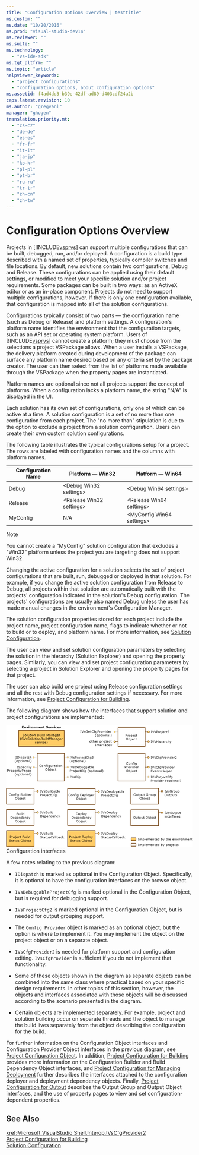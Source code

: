 ```yaml
---
title: "Configuration Options Overview | testtitle"
ms.custom: ""
ms.date: "10/20/2016"
ms.prod: "visual-studio-dev14"
ms.reviewer: ""
ms.suite: ""
ms.technology: 
  - "vs-ide-sdk"
ms.tgt_pltfrm: ""
ms.topic: "article"
helpviewer_keywords: 
  - "project configurations"
  - "configuration options, about configuration options"
ms.assetid: f4ad4dd3-b39e-42df-ad89-d403cdf24a2b
caps.latest.revision: 10
ms.author: "gregvanl"
manager: "ghogen"
translation.priority.mt: 
  - "cs-cz"
  - "de-de"
  - "es-es"
  - "fr-fr"
  - "it-it"
  - "ja-jp"
  - "ko-kr"
  - "pl-pl"
  - "pt-br"
  - "ru-ru"
  - "tr-tr"
  - "zh-cn"
  - "zh-tw"
---
```

# Configuration Options Overview
Projects in [!INCLUDE[vsprvs](../code-quality/includes/vsprvs_md.md)] can support multiple configurations that can be built, debugged, run, and/or deployed. A configuration is a build type described with a named set of properties, typically compiler switches and file locations. By default, new solutions contain two configurations, Debug and Release. These configurations can be applied using their default settings, or modified to meet your specific solution and/or project requirements. Some packages can be built in two ways: as an ActiveX editor or as an in-place component. Projects do not need to support multiple configurations, however. If there is only one configuration available, that configuration is mapped into all of the solution configurations.  
  
 Configurations typically consist of two parts — the configuration name (such as Debug or Release) and platform settings. A configuration's platform name identifies the environment that the configuration targets, such as an API set or operating system platform. Users of [!INCLUDE[vsprvs](../code-quality/includes/vsprvs_md.md)] cannot create a platform; they must choose from the selections a project VSPackage allows. When a user installs a VSPackage, the delivery platform created during development of the package can surface any platform name desired based on any criteria set by the package creator. The user can then select from the list of platforms made available through the VSPackage when the property pages are instantiated.  
  
 Platform names are optional since not all projects support the concept of platforms. When a configuration lacks a platform name, the string "N/A" is displayed in the UI.  
  
 Each solution has its own set of configurations, only one of which can be active at a time. A solution configuration is a set of no more than one configuration from each project. The "no more than" stipulation is due to the option to exclude a project from a solution configuration. Users can create their own custom solution configurations.  
  
 The following table illustrates the typical configurations setup for a project. The rows are labeled with configuration names and the columns with platform names.  
  
|Configuration Name|Platform — Win32|Platform — Win64|  
|------------------------|----------------------|----------------------|  
|Debug|\<Debug Win32 settings>|\<Debug Win64 settings>|  
|Release|\<Release Win32 settings>|\<Release Win64 settings>|  
|MyConfig|N/A|\<MyConfig Win64 settings>|  
  
> [!NOTE]
>  You cannot create a "MyConfig" solution configuration that excludes a "Win32" platform unless the project you are targeting does not support Win32.  
  
 Changing the active configuration for a solution selects the set of project configurations that are built, run, debugged or deployed in that solution. For example, if you change the active solution configuration from Release to Debug, all projects within that solution are automatically built with the projects' configuration indicated in the solution's Debug configuration. The projects' configurations are usually also named Debug unless the user has made manual changes in the environment's Configuration Manager.  
  
 The solution configuration properties stored for each project include the project name, project configuration name, flags to indicate whether or not to build or to deploy, and platform name. For more information, see [Solution Configuration](../extensibility-internals/solution-configuration.md).  
  
 The user can view and set solution configuration parameters by selecting the solution in the hierarchy (Solution Explorer) and opening the property pages. Similarly, you can view and set project configuration parameters by selecting a project in Solution Explorer and opening the property pages for that project.  
  
 The user can also build one project using Release configuration settings and all the rest with Debug configuration settings if necessary. For more information, see [Project Configuration for Building](../extensibility-internals/project-configuration-for-building.md).  
  
 The following diagram shows how the interfaces that support solution and project configurations are implemented:  
  
 ![Configuration Interfaces graphic](../extensibility-internals/media/vsconfiginterfaces.gif "vsConfigInterfaces")  
Configuration interfaces  
  
 A few notes relating to the previous diagram:  
  
-   `IDispatch` is marked as optional in the Configuration Object. Specifically, it is optional to have the configuration interfaces on the browse object.  
  
-   `IVsDebuggableProjectCfg` is marked optional in the Configuration Object, but is required for debugging support.  
  
-   `IVsProjectCfg2` is marked optional in the Configuration Object, but is needed for output grouping support.  
  
-   The `Config Provider` object is marked as an optional object, but the option is where to implement it. You may implement the object on the project object or on a separate object.  
  
-   `IVsCfgProvider2` is needed for platform support and configuration editing. `IVsCfgProvider` is sufficient if you do not implement that functionality.  
  
-   Some of these objects shown in the diagram as separate objects can be combined into the same class where practical based on your specific design requirements. In other topics of this section, however, the objects and interfaces associated with those objects will be discussed according to the scenario presented in the diagram.  
  
-   Certain objects are implemented separately. For example, project and solution building occur on separate threads and the object to manage the build lives separately from the object describing the configuration for the build.  
  
 For further information on the Configuration Object interfaces and Configuration Provider Object interfaces in the previous diagram, see [Project Configuration Object](../extensibility-internals/project-configuration-object.md). In addition, [Project Configuration for Building](../extensibility-internals/project-configuration-for-building.md) provides more information on the Configuration Builder and Build Dependency Object interfaces, and [Project Configuration for Managing Deployment](../extensibility-internals/project-configuration-for-managing-deployment.md) further describes the interfaces attached to the configuration deployer and deployment dependency objects. Finally, [Project Configuration for Output](../extensibility-internals/project-configuration-for-output.md) describes the Output Group and Output Object interfaces, and the use of property pages to view and set configuration-dependent properties.  
  
## See Also  
 <xref:Microsoft.VisualStudio.Shell.Interop.IVsCfgProvider2>   
 [Project Configuration for Building](../extensibility-internals/project-configuration-for-building.md)   
 [Solution Configuration](../extensibility-internals/solution-configuration.md)